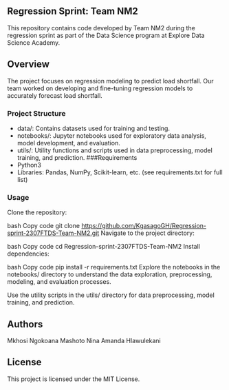 ## Regression Sprint: Team NM2
This repository contains code developed by Team NM2 during the regression sprint as part of the Data Science program at Explore Data Science Academy.

## Overview
The project focuses on regression modeling to predict load shortfall. Our team worked on developing and fine-tuning regression models to accurately forecast load shortfall.

### Project Structure
- data/: Contains datasets used for training and testing.
- notebooks/: Jupyter notebooks used for exploratory data analysis, model development, and evaluation.
- utils/: Utility functions and scripts used in data preprocessing, model training, and prediction.
###Requirements
- Python3
- Libraries: Pandas, NumPy, Scikit-learn, etc. (see requirements.txt for full list)
### Usage
Clone the repository:

bash
Copy code
git clone https://github.com/KgasagoGH/Regression-sprint-2307FTDS-Team-NM2.git
Navigate to the project directory:

bash
Copy code
cd Regression-sprint-2307FTDS-Team-NM2
Install dependencies:

bash
Copy code
pip install -r requirements.txt
Explore the notebooks in the notebooks/ directory to understand the data exploration, preprocessing, modeling, and evaluation processes.

Use the utility scripts in the utils/ directory for data preprocessing, model training, and prediction.

## Authors
Mkhosi
Ngokoana
Mashoto
Nina
Amanda
Hlawulekani

## License
This project is licensed under the MIT License.


